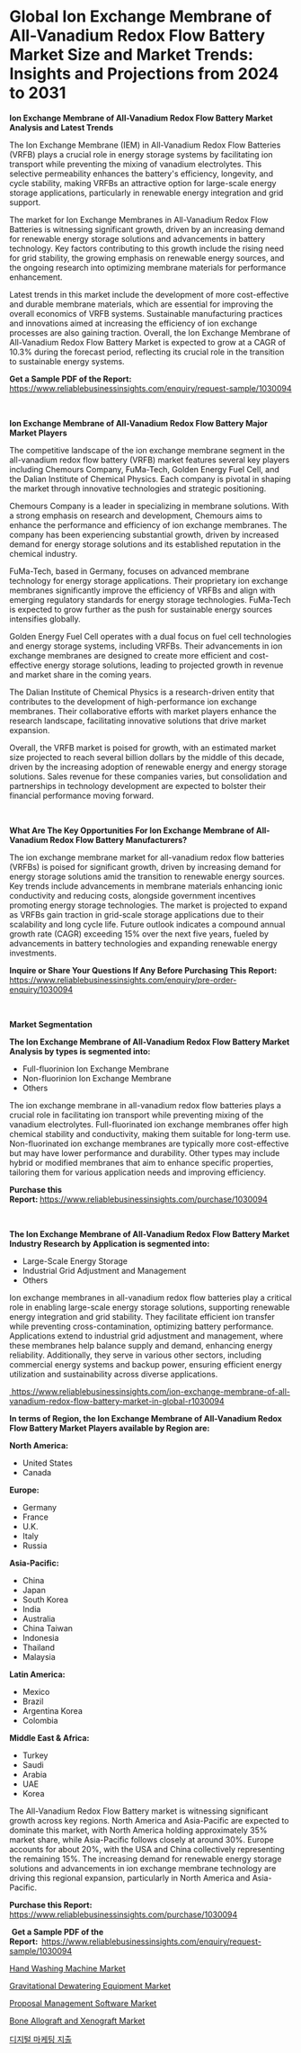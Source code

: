 <p><h1>Global Ion Exchange Membrane of All-Vanadium Redox Flow Battery Market Size and Market Trends: Insights and Projections from 2024 to 2031</h1></p><p><strong>Ion Exchange Membrane of All-Vanadium Redox Flow Battery Market Analysis and Latest Trends</strong></p>
<p><p>The Ion Exchange Membrane (IEM) in All-Vanadium Redox Flow Batteries (VRFB) plays a crucial role in energy storage systems by facilitating ion transport while preventing the mixing of vanadium electrolytes. This selective permeability enhances the battery's efficiency, longevity, and cycle stability, making VRFBs an attractive option for large-scale energy storage applications, particularly in renewable energy integration and grid support.</p><p>The market for Ion Exchange Membranes in All-Vanadium Redox Flow Batteries is witnessing significant growth, driven by an increasing demand for renewable energy storage solutions and advancements in battery technology. Key factors contributing to this growth include the rising need for grid stability, the growing emphasis on renewable energy sources, and the ongoing research into optimizing membrane materials for performance enhancement.</p><p>Latest trends in this market include the development of more cost-effective and durable membrane materials, which are essential for improving the overall economics of VRFB systems. Sustainable manufacturing practices and innovations aimed at increasing the efficiency of ion exchange processes are also gaining traction. Overall, the Ion Exchange Membrane of All-Vanadium Redox Flow Battery Market is expected to grow at a CAGR of 10.3% during the forecast period, reflecting its crucial role in the transition to sustainable energy systems.</p></p>
<p><strong>Get a Sample PDF of the Report:&nbsp;</strong> <a href="https://www.reliablebusinessinsights.com/enquiry/request-sample/1030094">https://www.reliablebusinessinsights.com/enquiry/request-sample/1030094</a></p>
<p>&nbsp;</p>
<p><strong>Ion Exchange Membrane of All-Vanadium Redox Flow Battery Major Market Players</strong></p>
<p><p>The competitive landscape of the ion exchange membrane segment in the all-vanadium redox flow battery (VRFB) market features several key players including Chemours Company, FuMa-Tech, Golden Energy Fuel Cell, and the Dalian Institute of Chemical Physics. Each company is pivotal in shaping the market through innovative technologies and strategic positioning.</p><p>Chemours Company is a leader in specializing in membrane solutions. With a strong emphasis on research and development, Chemours aims to enhance the performance and efficiency of ion exchange membranes. The company has been experiencing substantial growth, driven by increased demand for energy storage solutions and its established reputation in the chemical industry.</p><p>FuMa-Tech, based in Germany, focuses on advanced membrane technology for energy storage applications. Their proprietary ion exchange membranes significantly improve the efficiency of VRFBs and align with emerging regulatory standards for energy storage technologies. FuMa-Tech is expected to grow further as the push for sustainable energy sources intensifies globally.</p><p>Golden Energy Fuel Cell operates with a dual focus on fuel cell technologies and energy storage systems, including VRFBs. Their advancements in ion exchange membranes are designed to create more efficient and cost-effective energy storage solutions, leading to projected growth in revenue and market share in the coming years.</p><p>The Dalian Institute of Chemical Physics is a research-driven entity that contributes to the development of high-performance ion exchange membranes. Their collaborative efforts with market players enhance the research landscape, facilitating innovative solutions that drive market expansion.</p><p>Overall, the VRFB market is poised for growth, with an estimated market size projected to reach several billion dollars by the middle of this decade, driven by the increasing adoption of renewable energy and energy storage solutions. Sales revenue for these companies varies, but consolidation and partnerships in technology development are expected to bolster their financial performance moving forward.</p></p>
<p>&nbsp;</p>
<p><strong>What Are The Key Opportunities For Ion Exchange Membrane of All-Vanadium Redox Flow Battery Manufacturers?</strong></p>
<p><p>The ion exchange membrane market for all-vanadium redox flow batteries (VRFBs) is poised for significant growth, driven by increasing demand for energy storage solutions amid the transition to renewable energy sources. Key trends include advancements in membrane materials enhancing ionic conductivity and reducing costs, alongside government incentives promoting energy storage technologies. The market is projected to expand as VRFBs gain traction in grid-scale storage applications due to their scalability and long cycle life. Future outlook indicates a compound annual growth rate (CAGR) exceeding 15% over the next five years, fueled by advancements in battery technologies and expanding renewable energy investments.</p></p>
<p><strong>Inquire or Share Your Questions If Any Before Purchasing This Report:</strong> <a href="https://www.reliablebusinessinsights.com/enquiry/pre-order-enquiry/1030094">https://www.reliablebusinessinsights.com/enquiry/pre-order-enquiry/1030094</a></p>
<p>&nbsp;</p>
<p><strong>Market Segmentation</strong></p>
<p><strong>The Ion Exchange Membrane of All-Vanadium Redox Flow Battery Market Analysis by types is segmented into:</strong></p>
<p><ul><li>Full-fluorinion Ion Exchange Membrane</li><li>Non-fluorinion Ion Exchange Membrane</li><li>Others</li></ul></p>
<p><p>The ion exchange membrane in all-vanadium redox flow batteries plays a crucial role in facilitating ion transport while preventing mixing of the vanadium electrolytes. Full-fluorinated ion exchange membranes offer high chemical stability and conductivity, making them suitable for long-term use. Non-fluorinated ion exchange membranes are typically more cost-effective but may have lower performance and durability. Other types may include hybrid or modified membranes that aim to enhance specific properties, tailoring them for various application needs and improving efficiency.</p></p>
<p><strong>Purchase this Report:&nbsp;</strong><a href="https://www.reliablebusinessinsights.com/purchase/1030094">https://www.reliablebusinessinsights.com/purchase/1030094</a></p>
<p>&nbsp;</p>
<p><strong>The Ion Exchange Membrane of All-Vanadium Redox Flow Battery Market Industry Research by Application is segmented into:</strong></p>
<p><ul><li>Large-Scale Energy Storage</li><li>Industrial Grid Adjustment and Management</li><li>Others</li></ul></p>
<p><p>Ion exchange membranes in all-vanadium redox flow batteries play a critical role in enabling large-scale energy storage solutions, supporting renewable energy integration and grid stability. They facilitate efficient ion transfer while preventing cross-contamination, optimizing battery performance. Applications extend to industrial grid adjustment and management, where these membranes help balance supply and demand, enhancing energy reliability. Additionally, they serve in various other sectors, including commercial energy systems and backup power, ensuring efficient energy utilization and sustainability across diverse applications.</p></p>
<p><a href="https://www.reliablebusinessinsights.com/ion-exchange-membrane-of-all-vanadium-redox-flow-battery-market-in-global-r1030094">&nbsp;https://www.reliablebusinessinsights.com/ion-exchange-membrane-of-all-vanadium-redox-flow-battery-market-in-global-r1030094</a></p>
<p><strong>In terms of Region, the Ion Exchange Membrane of All-Vanadium Redox Flow Battery Market Players available by Region are:</strong></p>
<p>
    <p> <strong> North America: </strong>
        <ul>
            <li>United States</li>
            <li>Canada</li>
        </ul>
        </p> 
    <p> <strong> Europe: </strong>
        <ul>
            <li>Germany</li>
            <li>France</li>
            <li>U.K.</li>
            <li>Italy</li>
            <li>Russia</li>
        </ul>
        </p> 
    <p> <strong> Asia-Pacific: </strong>
        <ul>
            <li>China</li>
            <li>Japan</li>
            <li>South Korea</li>
            <li>India</li>
            <li>Australia</li>
            <li>China Taiwan</li>
            <li>Indonesia</li>
            <li>Thailand</li>
            <li>Malaysia</li>
        </ul>
        </p> 
    <p> <strong> Latin America: </strong>
        <ul>
            <li>Mexico</li>
            <li>Brazil</li>
            <li>Argentina Korea</li>
            <li>Colombia</li>
        </ul>
        </p> 
    <p> <strong> Middle East & Africa: </strong>
        <ul>
            <li>Turkey</li>
            <li>Saudi</li>
            <li>Arabia</li>
            <li>UAE</li>
            <li>Korea</li>
        </ul>
    </p>
    </p>
<p><p>The All-Vanadium Redox Flow Battery market is witnessing significant growth across key regions. North America and Asia-Pacific are expected to dominate this market, with North America holding approximately 35% market share, while Asia-Pacific follows closely at around 30%. Europe accounts for about 20%, with the USA and China collectively representing the remaining 15%. The increasing demand for renewable energy storage solutions and advancements in ion exchange membrane technology are driving this regional expansion, particularly in North America and Asia-Pacific.</p></p>
<p><strong>Purchase this Report: </strong><a href="https://www.reliablebusinessinsights.com/purchase/1030094">https://www.reliablebusinessinsights.com/purchase/1030094</a></p>
<p>&nbsp;<strong>Get a Sample PDF of the Report:&nbsp;&nbsp;</strong><a href="https://www.reliablebusinessinsights.com/enquiry/request-sample/1030094">https://www.reliablebusinessinsights.com/enquiry/request-sample/1030094</a></p>
<p><strong></strong></p>
<p><p><a href="https://www.linkedin.com/pulse/global-hand-washing-machine-industry-analysis-report-wzafe?trackingId=R7zunVfaQqi4HzSNdsRQwA%3D%3D">Hand Washing Machine Market</a></p><p><a href="https://issuu.com/reportprime-2/docs/gravitational-dewatering-equipment-_3c21ef9b75994c">Gravitational Dewatering Equipment Market</a></p><p><a href="https://www.linkedin.com/pulse/market-trends-global-proposal-management-software-forecast-2eb1e?trackingId=YmnB07PYSA2N4xKfiAl9pw%3D%3D">Proposal Management Software Market</a></p><p><a href="https://github.com/qrkceaah30/Market-Research-Report-List-2/blob/main/bone-allograft-and-xenograft-market.md">Bone Allograft and Xenograft Market</a></p><p><a href="https://medium.com/@williambatz03/%EA%B8%80%EB%A1%9C%EB%B2%8C-%EB%94%94%EC%A7%80%ED%84%B8-%EB%A7%88%EC%BC%80%ED%8C%85-%EC%A7%80%EC%B6%9C-%EC%8B%9C%EC%9E%A5-%EC%A0%9C%ED%92%88-%EC%9C%A0%ED%98%95%EB%B3%84-%EC%95%A0%ED%94%8C%EB%A6%AC%EC%BC%80%EC%9D%B4%EC%85%98%EB%B3%84-%EC%A7%80%EC%97%AD%EB%B3%84-%EB%B0%8F-%EA%B8%B0%EC%97%85%EB%B3%84-%EC%82%B0%EC%97%85-%EC%84%B8%EB%B6%84%ED%99%94-%EC%A0%84%EB%A7%9D-%EC%8B%9C%EC%9E%A5-%ED%8F%89%EA%B0%80-%EA%B2%BD%EC%9F%81-%EC%8B%9C%EB%82%98%EB%A6%AC%EC%98%A4-%EB%8F%99%ED%96%A5-%EB%B0%8F-%EC%98%88%EC%B8%A1-2024-2031-55800e7e6146">디지털 마케팅 지출</a></p></p>